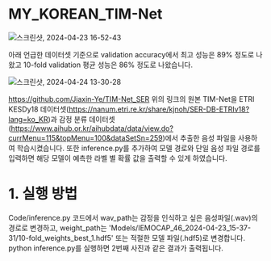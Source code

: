 # MY_KOREAN_TIM-Net

![스크린샷, 2024-04-23 16-52-43](https://github.com/horuragi1/MY_KOREAN_TIM-Net/assets/102857746/a10e08d9-ad0e-41d4-8e21-996765ed0666)

아래 언급한 데이터셋 기준으로 validation accuracy에서 최고 성능은 89% 정도로 나왔고 10-fold validation 평균 성능은 86% 정도로 나왔습니다.

![스크린샷, 2024-04-24 13-30-28](https://github.com/horuragi1/MY_KOREAN_TIM-Net/assets/102857746/21157981-100d-4ff0-99a7-6655897bfbe4)


https://github.com/Jiaxin-Ye/TIM-Net_SER
위의 링크의 원본 TIM-Net을 ETRI KESDy18 데이터셋(https://nanum.etri.re.kr/share/kjnoh/SER-DB-ETRIv18?lang=ko_KR)과 감정 분류 데이터셋(https://www.aihub.or.kr/aihubdata/data/view.do?currMenu=115&topMenu=100&dataSetSn=259)에서 추출한 음성 파일을 사용하여 학습시켰습니다.
또한 inference.py를 추가하여 모델 경로와 단일 음성 파일 경로를 입력하면 해당 모델이 예측한 라벨 별 확률 값을 출력할 수 있게 하였습니다.

# 1. 실행 방법

Code/inference.py 코드에서 wav_path는 감정을 인식하고 싶은 음성파일(.wav)의 경로로 변경하고, weight_path는 'Models/IEMOCAP_46_2024-04-23_15-37-31/10-fold_weights_best_1.hdf5' 또는 적절한 모델 파일(.hdf5)로 변경합니다.
python inference.py를 실행하면 2번째 사진과 같은 결과가 출력됩니다.

